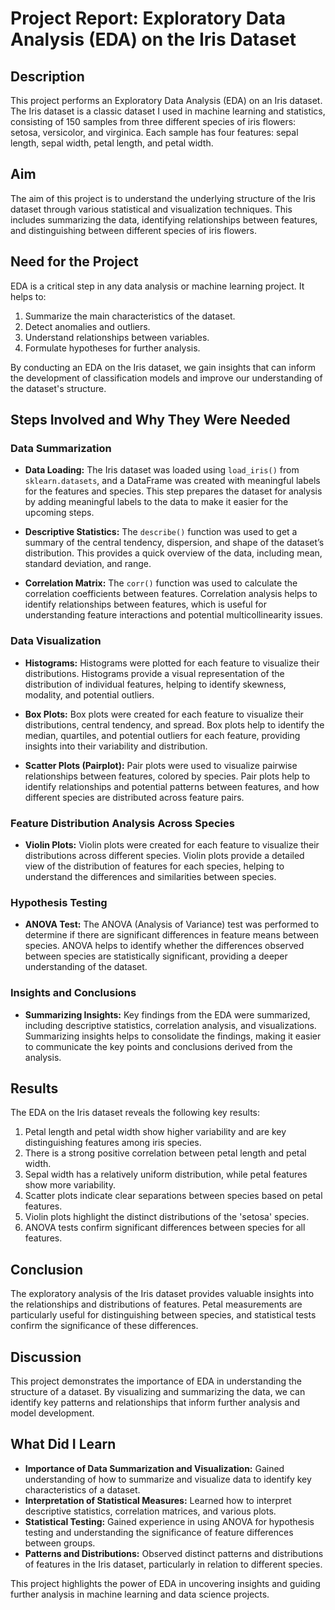 # Project Report: Exploratory Data Analysis (EDA) on the Iris Dataset

## Description
This project performs an Exploratory Data Analysis (EDA) on an Iris dataset. The Iris dataset is a classic dataset I used in machine learning and statistics, consisting of 150 samples from three different species of iris flowers: setosa, versicolor, and virginica. Each sample has four features: sepal length, sepal width, petal length, and petal width.

## Aim
The aim of this project is to understand the underlying structure of the Iris dataset through various statistical and visualization techniques. This includes summarizing the data, identifying relationships between features, and distinguishing between different species of iris flowers.

## Need for the Project
EDA is a critical step in any data analysis or machine learning project. It helps to:
1. Summarize the main characteristics of the dataset.
2. Detect anomalies and outliers.
3. Understand relationships between variables.
4. Formulate hypotheses for further analysis.

By conducting an EDA on the Iris dataset, we gain insights that can inform the development of classification models and improve our understanding of the dataset's structure.

## Steps Involved and Why They Were Needed

### Data Summarization
- **Data Loading:** The Iris dataset was loaded using `load_iris()` from `sklearn.datasets`, and a DataFrame was created with meaningful labels for the features and species. This step prepares the dataset for analysis by adding meaningful labels to the data to make it easier for the upcoming steps.
  
- **Descriptive Statistics:** The `describe()` function was used to get a summary of the central tendency, dispersion, and shape of the dataset’s distribution. This provides a quick overview of the data, including mean, standard deviation, and range.
  
- **Correlation Matrix:** The `corr()` function was used to calculate the correlation coefficients between features. Correlation analysis helps to identify relationships between features, which is useful for understanding feature interactions and potential multicollinearity issues.

### Data Visualization
- **Histograms:** Histograms were plotted for each feature to visualize their distributions. Histograms provide a visual representation of the distribution of individual features, helping to identify skewness, modality, and potential outliers.
  
- **Box Plots:** Box plots were created for each feature to visualize their distributions, central tendency, and spread. Box plots help to identify the median, quartiles, and potential outliers for each feature, providing insights into their variability and distribution.
  
- **Scatter Plots (Pairplot):** Pair plots were used to visualize pairwise relationships between features, colored by species. Pair plots help to identify relationships and potential patterns between features, and how different species are distributed across feature pairs.

### Feature Distribution Analysis Across Species
- **Violin Plots:** Violin plots were created for each feature to visualize their distributions across different species. Violin plots provide a detailed view of the distribution of features for each species, helping to understand the differences and similarities between species.

### Hypothesis Testing
- **ANOVA Test:** The ANOVA (Analysis of Variance) test was performed to determine if there are significant differences in feature means between species. ANOVA helps to identify whether the differences observed between species are statistically significant, providing a deeper understanding of the dataset.

### Insights and Conclusions
- **Summarizing Insights:** Key findings from the EDA were summarized, including descriptive statistics, correlation analysis, and visualizations. Summarizing insights helps to consolidate the findings, making it easier to communicate the key points and conclusions derived from the analysis.

## Results
The EDA on the Iris dataset reveals the following key results:
1. Petal length and petal width show higher variability and are key distinguishing features among iris species.
2. There is a strong positive correlation between petal length and petal width.
3. Sepal width has a relatively uniform distribution, while petal features show more variability.
4. Scatter plots indicate clear separations between species based on petal features.
5. Violin plots highlight the distinct distributions of the 'setosa' species.
6. ANOVA tests confirm significant differences between species for all features.

## Conclusion
The exploratory analysis of the Iris dataset provides valuable insights into the relationships and distributions of features. Petal measurements are particularly useful for distinguishing between species, and statistical tests confirm the significance of these differences.

## Discussion
This project demonstrates the importance of EDA in understanding the structure of a dataset. By visualizing and summarizing the data, we can identify key patterns and relationships that inform further analysis and model development.

## What Did I Learn
- **Importance of Data Summarization and Visualization:** Gained understanding of how to summarize and visualize data to identify key characteristics of a dataset.
- **Interpretation of Statistical Measures:** Learned how to interpret descriptive statistics, correlation matrices, and various plots.
- **Statistical Testing:** Gained experience in using ANOVA for hypothesis testing and understanding the significance of feature differences between groups.
- **Patterns and Distributions:** Observed distinct patterns and distributions of features in the Iris dataset, particularly in relation to different species.

This project highlights the power of EDA in uncovering insights and guiding further analysis in machine learning and data science projects.

